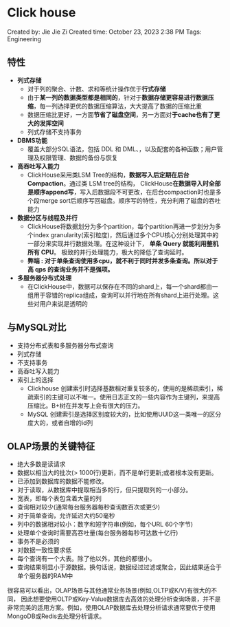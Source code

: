 # Click house 
Created by: Jie Jie Zi
Created time: October 23, 2023 2:38 PM
Tags: Engineering

## 特性

- **列式存储**
    - 对于列的聚合、计数、求和等统计操作优于**行式存储**
    - 由于**某一列的数据类型都是相同的**，针对于**数据存储更容易进行数据压缩**，每一列选择更优的数据压缩算法，大大提高了数据的压缩比重
    - 数据压缩比更好，一方面**节省了磁盘空间**，另一方面对**于cache也有了更大的发挥空间**
    - 列式存储不支持事务
- **DBMS功能**
    - 覆盖大部分SQL语法，包括 DDL 和 DML、，以及配套的各种函数；用户管理及权限管理、数据的备份与恢复
- **高吞吐写入能力**
    - ClickHouse采用类LSM Tree的结构，**数据写入后定期在后台Compaction**。通过类 LSM tree的结构， ClickHouse**在数据导入时全部是顺序append写**，写入后数据段不可更改，在后台compaction时也是多个段merge sort后顺序写回磁盘。顺序写的特性，充分利用了磁盘的吞吐能力
- **数据分区与线程及并行**
    - ClickHouse将数据划分为多个partition，每个partition再进一步划分为多个index granularity(索引粒度)，然后通过多个CPU核心分别处理其中的一部分来实现并行数据处理。在这种设计下， **单条 Query 就能利用整机所有 CPU**。 极致的并行处理能力，极大的降低了查询延时。
    - **弊端 : 对于单条查询使用多cpu，就不利于同时并发多条查询。所以对于高 qps 的查询业务并不是强项。**
- ****多服务器分布式处理****
    - 在ClickHouse中，数据可以保存在不同的shard上，每一个shard都由一组用于容错的replica组成，查询可以并行地在所有shard上进行处理。这些对用户来说是透明的
    

## 与MySQL对比

- 支持分布式表和多服务器分布式查询
- 列式存储
- 不支持事务
- 高吞吐写入能力
- 索引上的选择
    - Clickhouse 创建索引时选择基数相对重复较多的，使用的是稀疏索引，稀疏索引的主键可以不唯一。使用日志正文的一些内容作为主键列，来提高压缩比。B+树在并发写上会有很大的压力。
    - MySQL 创建索引是选择区别度较大的，比如使用UUID这一类唯一的区分度大的，或者自增的id列
    

## **OLAP场景的关键特征[](https://clickhouse.com/docs/zh#olapchang-jing-de-guan-jian-te-zheng)**

- 绝大多数是读请求
- 数据以相当大的批次(> 1000行)更新，而不是单行更新;或者根本没有更新。
- 已添加到数据库的数据不能修改。
- 对于读取，从数据库中提取相当多的行，但只提取列的一小部分。
- 宽表，即每个表包含着大量的列
- 查询相对较少(通常每台服务器每秒查询数百次或更少)
- 对于简单查询，允许延迟大约50毫秒
- 列中的数据相对较小：数字和短字符串(例如，每个URL 60个字节)
- 处理单个查询时需要高吞吐量(每台服务器每秒可达数十亿行)
- 事务不是必须的
- 对数据一致性要求低
- 每个查询有一个大表。除了他以外，其他的都很小。
- 查询结果明显小于源数据。换句话说，数据经过过滤或聚合，因此结果适合于单个服务器的RAM中

很容易可以看出，OLAP场景与其他通常业务场景(例如,OLTP或K/V)有很大的不同， 因此想要使用OLTP或Key-Value数据库去高效的处理分析查询场景，并不是非常完美的适用方案。例如，使用OLAP数据库去处理分析请求通常要优于使用MongoDB或Redis去处理分析请求。